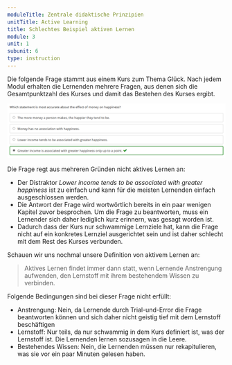 ```yaml
---
moduleTitle: Zentrale didaktische Prinzipien
unitTitle: Active Learning
title: Schlechtes Beispiel aktiven Lernen
module: 3
unit: 1
subunit: 6
type: instruction
---
```


Die folgende Frage stammt aus einem Kurs zum Thema Glück. Nach jedem Modul erhalten die Lernenden mehrere Fragen, aus denen sich die Gesamtpunktzahl des Kurses und damit das Bestehen des Kurses ergibt. 

![](./bad_question.PNG)

Die Frage regt aus mehreren Gründen nicht aktives Lernen an:

* Der Distraktor *Lower income tends to be associated with greater happiness* ist zu einfach und kann für die meisten Lernenden einfach ausgeschlossen werden. 
* Die Antwort der Frage wird wortwörtlich bereits in ein paar wenigen Kapitel zuvor besprochen. Um die Frage zu beantworten, muss ein Lernender sich daher lediglich kurz erinnern, was gesagt worden ist.
* Dadurch dass der Kurs nur schwammige Lernziele hat, kann die Frage nicht auf ein konkretes Lernziel ausgerichtet sein und ist daher schlecht mit dem Rest des Kurses verbunden.

Schauen wir uns nochmal unsere Definition von aktivem Lernen an:

> Aktives Lernen findet immer dann statt, wenn Lernende Anstrengung aufwenden, den Lernstoff mit ihrem bestehendem Wissen zu verbinden.

Folgende Bedingungen sind bei dieser Frage nicht erfüllt:

* Anstrengung: Nein, da Lernende durch Trial-und-Error die Frage beantworten können und sich daher nicht geistig tief mit dem Lernstoff beschäftigen
* Lernstoff: Nur teils, da nur schwammig in dem Kurs definiert ist, was der Lernstoff ist. Die Lernenden lernen sozusagen in die Leere.
* Bestehendes Wissen: Nein, die Lernenden müssen nur rekapitulieren, was sie vor ein paar Minuten gelesen haben.
